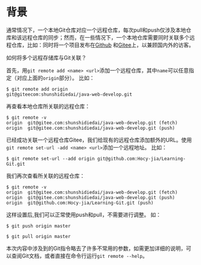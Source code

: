 
# 背景


通常情况下，一个本地Git仓库对应一个远程仓库，每次pull和push仅涉及本地仓库和该远程仓库的同步；然而，在一些情况下，一个本地仓库需要同时关联多个远程仓库，比如：同时将一个项目发布在<a href="https://www.github.com" target="_blank">Github</a>
和<a href="https://https://gitee.com/" target="_blank">Gitee</a>上，以兼顾国内外的访客。

如何将多个远程存储库与Git关联？


首先，用` git remote add <name> <url> `添加一个远程仓库，其中` name `可以任意指定（对应上面的` origin `部分）。
比如：

```
$ git remote add origin 
git@giteecom:shunshidiedai/java-web-develop.git
```

再查看本地仓库所关联的远程仓库：

```
$ git remote -v
origin	git@gitee.com:shunshidiedai/java-web-develop.git (fetch)
origin	git@gitee.com:shunshidiedai/java-web-develop.git (push)
```

已经成功关联一个远程仓库Gitee，我们给现有的远程仓库添加额外的URL。使用`git remote set-url -add <name> <url>`添加一个远程地址。
比如：

```
$ git remote set-url --add origin git@github.com:Hocy-jia/Learning-Git.git
 ```

 我们再次查看所关联的远程仓库：

 ```
 $ git remote -v
origin	git@gitee.com:shunshidiedai/java-web-develop.git (fetch)
origin	git@gitee.com:shunshidiedai/java-web-develop.git (push)
origin	git@github.com:Hocy-jia/Learning-Git.git (push)
 ```
这样设置后,我们可以正常使用push和pull，不需要进行调整。
如：
```
$ git push origin master
```
```
$ git pull origin master
```

本次内容中涉及到的Git指令略去了许多不常用的参数，如需更加详细的说明，可以查阅Git文档，或者直接在命令行运行`git remote --help`。